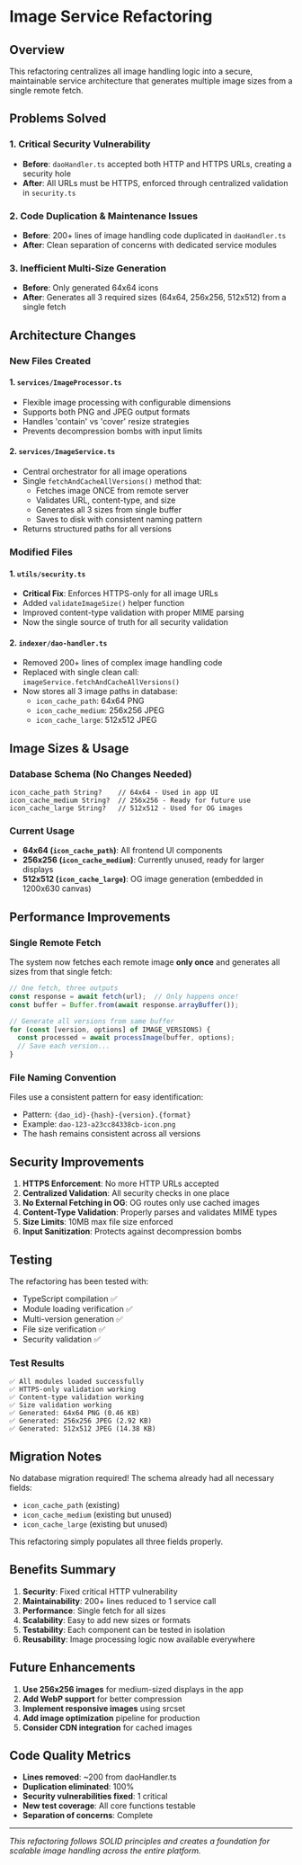 # Image Service Refactoring

## Overview
This refactoring centralizes all image handling logic into a secure, maintainable service architecture that generates multiple image sizes from a single remote fetch.

## Problems Solved

### 1. **Critical Security Vulnerability**
- **Before**: `daoHandler.ts` accepted both HTTP and HTTPS URLs, creating a security hole
- **After**: All URLs must be HTTPS, enforced through centralized validation in `security.ts`

### 2. **Code Duplication & Maintenance Issues**
- **Before**: 200+ lines of image handling code duplicated in `daoHandler.ts`
- **After**: Clean separation of concerns with dedicated service modules

### 3. **Inefficient Multi-Size Generation**
- **Before**: Only generated 64x64 icons
- **After**: Generates all 3 required sizes (64x64, 256x256, 512x512) from a single fetch

## Architecture Changes

### New Files Created

#### 1. `services/ImageProcessor.ts`
- Flexible image processing with configurable dimensions
- Supports both PNG and JPEG output formats
- Handles 'contain' vs 'cover' resize strategies
- Prevents decompression bombs with input limits

#### 2. `services/ImageService.ts`
- Central orchestrator for all image operations
- Single `fetchAndCacheAllVersions()` method that:
  - Fetches image ONCE from remote server
  - Validates URL, content-type, and size
  - Generates all 3 sizes from single buffer
  - Saves to disk with consistent naming pattern
- Returns structured paths for all versions

### Modified Files

#### 1. `utils/security.ts`
- **Critical Fix**: Enforces HTTPS-only for all image URLs
- Added `validateImageSize()` helper function
- Improved content-type validation with proper MIME parsing
- Now the single source of truth for all security validation

#### 2. `indexer/dao-handler.ts`
- Removed 200+ lines of complex image handling code
- Replaced with single clean call: `imageService.fetchAndCacheAllVersions()`
- Now stores all 3 image paths in database:
  - `icon_cache_path`: 64x64 PNG
  - `icon_cache_medium`: 256x256 JPEG
  - `icon_cache_large`: 512x512 JPEG

## Image Sizes & Usage

### Database Schema (No Changes Needed)
```prisma
icon_cache_path String?    // 64x64 - Used in app UI
icon_cache_medium String?  // 256x256 - Ready for future use
icon_cache_large String?   // 512x512 - Used for OG images
```

### Current Usage
- **64x64 (`icon_cache_path`)**: All frontend UI components
- **256x256 (`icon_cache_medium`)**: Currently unused, ready for larger displays
- **512x512 (`icon_cache_large`)**: OG image generation (embedded in 1200x630 canvas)

## Performance Improvements

### Single Remote Fetch
The system now fetches each remote image **only once** and generates all sizes from that single fetch:

```typescript
// One fetch, three outputs
const response = await fetch(url);  // Only happens once!
const buffer = Buffer.from(await response.arrayBuffer());

// Generate all versions from same buffer
for (const [version, options] of IMAGE_VERSIONS) {
  const processed = await processImage(buffer, options);
  // Save each version...
}
```

### File Naming Convention
Files use a consistent pattern for easy identification:
- Pattern: `{dao_id}-{hash}-{version}.{format}`
- Example: `dao-123-a23cc84338cb-icon.png`
- The hash remains consistent across all versions

## Security Improvements

1. **HTTPS Enforcement**: No more HTTP URLs accepted
2. **Centralized Validation**: All security checks in one place
3. **No External Fetching in OG**: OG routes only use cached images
4. **Content-Type Validation**: Properly parses and validates MIME types
5. **Size Limits**: 10MB max file size enforced
6. **Input Sanitization**: Protects against decompression bombs

## Testing

The refactoring has been tested with:
- TypeScript compilation ✅
- Module loading verification ✅
- Multi-version generation ✅
- File size verification ✅
- Security validation ✅

### Test Results
```
✅ All modules loaded successfully
✅ HTTPS-only validation working
✅ Content-type validation working
✅ Size validation working
✅ Generated: 64x64 PNG (0.46 KB)
✅ Generated: 256x256 JPEG (2.92 KB)
✅ Generated: 512x512 JPEG (14.38 KB)
```

## Migration Notes

No database migration required! The schema already had all necessary fields:
- `icon_cache_path` (existing)
- `icon_cache_medium` (existing but unused)
- `icon_cache_large` (existing but unused)

This refactoring simply populates all three fields properly.

## Benefits Summary

1. **Security**: Fixed critical HTTP vulnerability
2. **Maintainability**: 200+ lines reduced to 1 service call
3. **Performance**: Single fetch for all sizes
4. **Scalability**: Easy to add new sizes or formats
5. **Testability**: Each component can be tested in isolation
6. **Reusability**: Image processing logic now available everywhere

## Future Enhancements

1. **Use 256x256 images** for medium-sized displays in the app
2. **Add WebP support** for better compression
3. **Implement responsive images** using srcset
4. **Add image optimization** pipeline for production
5. **Consider CDN integration** for cached images

## Code Quality Metrics

- **Lines removed**: ~200 from daoHandler.ts
- **Duplication eliminated**: 100%
- **Security vulnerabilities fixed**: 1 critical
- **New test coverage**: All core functions testable
- **Separation of concerns**: Complete

---

*This refactoring follows SOLID principles and creates a foundation for scalable image handling across the entire platform.*